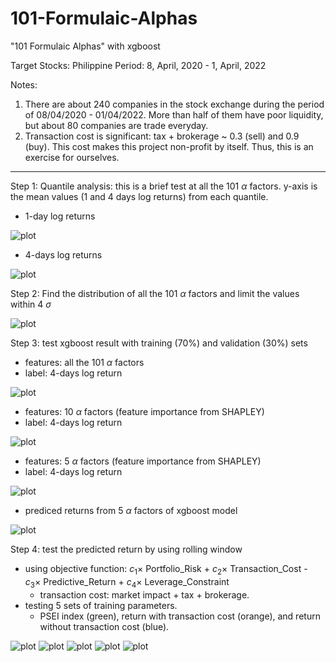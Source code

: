 # 101-Formulaic-Alphas
"101 Formulaic Alphas" with xgboost

Target Stocks: Philippine
Period: 8, April, 2020 - 1, April, 2022

Notes:
1. There are about 240 companies in the stock exchange during the period of 08/04/2020 - 01/04/2022. More than half of them have poor liquidity, but about 80 companies are trade everyday.
2. Transaction cost is significant: tax + brokerage ~ 0.3 (sell) and 0.9 (buy). This cost makes this project non-profit by itself. Thus, this is an exercise for ourselves.

************************************************************************************

Step 1: Quantile analysis: this is a brief test at all the 101 $\alpha$ factors. y-axis is the mean values (1 and 4 days log returns) from each quantile.

* 1-day log returns

![plot](./image/quantile_return_1d.png)

* 4-days log returns

![plot](./image/quantile_return_4d.png)


Step 2: Find the distribution of all the 101 $\alpha$ factors and limit the values within 4 $\sigma$

![plot](./image/distribution.png)


Step 3: test xgboost result with training (70\%) and validation (30\%) sets
* features: all the 101 $\alpha$ factors
* label: 4-days log return

![plot](./image/training_101_factors.png)

* features: 10 $\alpha$ factors (feature importance from SHAPLEY)
* label: 4-days log return

![plot](./image/training_10_factors.png)

* features: 5 $\alpha$ factors (feature importance from SHAPLEY)
* label: 4-days log return

![plot](./image/training_5_factors.png)

* prediced returns from 5 $\alpha$ factors of xgboost model

![plot](./image/log_returns_1d.png)



Step 4: test the predicted return by using rolling window 
* using objective function: $c_1 \times$ Portfolio_Risk + $c_2 \times$ Transaction_Cost - $c_3 \times$ Predictive_Return + $c_4 \times$ Leverage_Constraint
  * transaction cost: market impact + tax + brokerage.
* testing 5 sets of training parameters.
  * PSEI index (green), return with transaction cost (orange), and return without transaction cost (blue).

![plot](./image/backtest_1.png)
![plot](./image/backtest_2.png)
![plot](./image/backtest_3.png)
![plot](./image/backtest_4.png)
![plot](./image/backtest_5.png)



